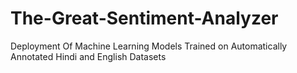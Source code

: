 # The-Great-Sentiment-Analyzer
Deployment Of Machine Learning Models Trained on Automatically Annotated Hindi and English Datasets

